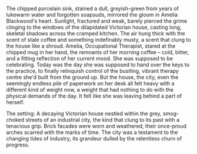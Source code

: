 The chipped porcelain sink, stained a dull, greyish-green from years of lukewarm water and forgotten soapsuds, mirrored the gloom in Amelia Blackwood's heart.  Sunlight, fractured and weak, barely pierced the grime clinging to the windows of the dilapidated Victorian house, casting long, skeletal shadows across the cramped kitchen.  The air hung thick with the scent of stale coffee and something indefinably musty, a scent that clung to the house like a shroud.  Amelia, Occupational Therapist, stared at the chipped mug in her hand, the remnants of her morning coffee – cold, bitter, and a fitting reflection of her current mood.  She was supposed to be celebrating.  Today was the day she was supposed to hand over the keys to the practice, to finally relinquish control of the bustling, vibrant therapy centre she'd built from the ground up.  But the house, the city, even the seemingly endless pile of paperwork on her desk all felt heavy with a different kind of weight now, a weight that had nothing to do with the physical demands of the day.  It felt like she was leaving behind a part of herself.  

The setting:  A decaying Victorian house nestled within the grey, smog-choked streets of an industrial city, the kind that clung to its past with a tenacious grip.  Brick facades were worn and weathered, their once-proud arches scarred with the marks of time.  The city was a testament to the changing tides of industry, its grandeur dulled by the relentless churn of progress.
